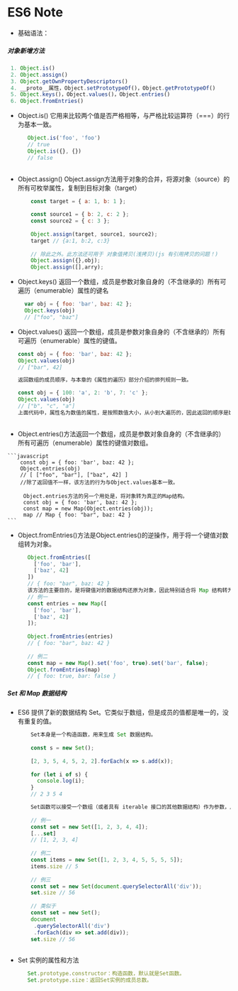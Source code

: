 # ES6 Note

* 基础语法：


##### 对象新增方法 
  
  ```javascript
   1. Object.is()
   2. Object.assign()
   3. Object.getOwnPropertyDescriptors()
   4. __proto__属性，Object.setPrototypeOf()，Object.getPrototypeOf()
   5. Object.keys()，Object.values()，Object.entries()
   6. Object.fromEntries()
``` 
  * Object.is() 它用来比较两个值是否严格相等，与严格比较运算符（===）的行为基本一致。
    ```javascript
       Object.is('foo', 'foo')
       // true
       Object.is({}, {})
       // false 
       
    ```
  * Object.assign() Object.assign方法用于对象的合并，将源对象（source）的所有可枚举属性，复制到目标对象（target）
    ```javascript
        const target = { a: 1, b: 1 };
        
        const source1 = { b: 2, c: 2 };
        const source2 = { c: 3 };
        
        Object.assign(target, source1, source2);
        target // {a:1, b:2, c:3}
        
        // 除此之外。此方法还可用于 对象值拷贝(浅拷贝)(js 有引用拷贝的问题！)
        Object.assign({},obj);
        Object.assign([],arry);
    
    ```
    
  * Object.keys()  返回一个数组，成员是参数对象自身的（不含继承的）所有可遍历（enumerable）属性的键名 
    ```javascript
      var obj = { foo: 'bar', baz: 42 };
      Object.keys(obj)
      // ["foo", "baz"]

    ```
  * Object.values() 返回一个数组，成员是参数对象自身的（不含继承的）所有可遍历（enumerable）属性的键值。
    ```javascript
    const obj = { foo: 'bar', baz: 42 };
    Object.values(obj)
    // ["bar", 42]

    返回数组的成员顺序，与本章的《属性的遍历》部分介绍的排列规则一致。
    
    const obj = { 100: 'a', 2: 'b', 7: 'c' };
    Object.values(obj)
    // ["b", "c", "a"]
    上面代码中，属性名为数值的属性，是按照数值大小，从小到大遍历的，因此返回的顺序是b、c、a。
        
    ```
    
  *  Object.entries()方法返回一个数组，成员是参数对象自身的（不含继承的）所有可遍历（enumerable）属性的键值对数组。
    
    ```javascript
        const obj = { foo: 'bar', baz: 42 };
        Object.entries(obj)
        // [ ["foo", "bar"], ["baz", 42] ]    
        //除了返回值不一样，该方法的行为与Object.values基本一致。
        
         Object.entries方法的另一个用处是，将对象转为真正的Map结构。
         const obj = { foo: 'bar', baz: 42 };
         const map = new Map(Object.entries(obj));
         map // Map { foo: "bar", baz: 42 }
    ```
  * Object.fromEntries()方法是Object.entries()的逆操作，用于将一个键值对数组转为对象。
     ```javascript
        Object.fromEntries([
          ['foo', 'bar'],
          ['baz', 42]
        ])
        // { foo: "bar", baz: 42 }
        该方法的主要目的，是将键值对的数据结构还原为对象，因此特别适合将 Map 结构转为对象。
        // 例一
        const entries = new Map([
          ['foo', 'bar'],
          ['baz', 42]
        ]);
        
        Object.fromEntries(entries)
        // { foo: "bar", baz: 42 }
        
        // 例二
        const map = new Map().set('foo', true).set('bar', false);
        Object.fromEntries(map)
        // { foo: true, bar: false }

     ```
     
  ##### Set 和 Map 数据结构
     
  * ES6 提供了新的数据结构 Set。它类似于数组，但是成员的值都是唯一的，没有重复的值。 
    
    ```javascript
        Set本身是一个构造函数，用来生成 Set 数据结构。
            
        const s = new Set();
        
        [2, 3, 5, 4, 5, 2, 2].forEach(x => s.add(x));
        
        for (let i of s) {
          console.log(i);
        }
        // 2 3 5 4
    
        Set函数可以接受一个数组（或者具有 iterable 接口的其他数据结构）作为参数，用来初始化
        
        // 例一
        const set = new Set([1, 2, 3, 4, 4]);
        [...set]
        // [1, 2, 3, 4]
        
        // 例二
        const items = new Set([1, 2, 3, 4, 5, 5, 5, 5]);
        items.size // 5
        
        // 例三
        const set = new Set(document.querySelectorAll('div'));
        set.size // 56
        
        // 类似于
        const set = new Set();
        document
         .querySelectorAll('div')
         .forEach(div => set.add(div));
        set.size // 56
        
    ```
  * Set 实例的属性和方法
    ```javascript
       Set.prototype.constructor：构造函数，默认就是Set函数。
       Set.prototype.size：返回Set实例的成员总数。
        
    ```